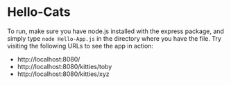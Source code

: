 Hello-Cats
==========

To run, make sure you have node.js installed with the express package, and simply type `node Hello-App.js` in the directory where you have the file.  Try visiting the following URLs to see the app in action:

 * http://localhost:8080/
 * http://localhost:8080/kitties/toby
 * http://localhost:8080/kitties/xyz

